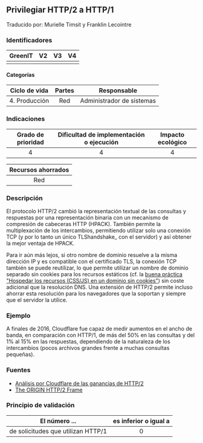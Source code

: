 ## Privilegiar HTTP/2 a HTTP/1
Traducido por: Murielle Timsit y Franklin Lecointre

### Identificadores

| GreenIT |  V2  |  V3  |  V4  |
|:-------:|:----:|:----:|:----:|
|      |   |   |      |

#### Categorías

| Ciclo de vida | Partes | Responsable |
|:---------:|:----:|:----:|
| 4. Producción | Red | Administrador de sistemas |

### Indicaciones

| Grado de prioridad   | Dificultad de implementación o ejecución | Impacto ecológico   |
|:-------------------:|:-------------------------:|:---------------------:|
| 4 | 4 | 4 |

| Recursos ahorrados |
|:----------------------------------------------------------:|
|Red   |

### Descripción

El protocolo HTTP/2 cambió la representación textual de las consultas y respuestas por una representación binaria con un mecanismo de compresión de cabeceras HTTP (HPACK).
También permite la multiplexación de los intercambios, permitiendo utilizar solo una conexión TCP (y por lo tanto un único TLShandshake_ con el servidor) y así obtener la mejor ventaja de HPACK.

Para ir aún más lejos, si otro nombre de dominio resuelve a la misma dirección IP y es compatible con el certificado TLS, la conexión TCP también se puede reutilizar, lo que permite utilizar un nombre de dominio separado sin cookies para los recursos estáticos (cf. la [buena práctica "Hospedar los recursos (CSS/JS) en un dominio sin cookies"](/Chapters/BP_094_es.md)) sin coste adicional que la resolución DNS.
Una extensión de HTTP/2 permite incluso ahorrar esta resolución para los navegadores que la soportan y siempre que el servidor la utilice.

### Ejemplo

A finales de 2016, Cloudflare fue capaz de medir aumentos en el ancho de banda, en comparación con HTTP/1, de más del 50% en las consultas y del 1% al 15% en las respuestas, dependiendo de la naturaleza de los intercambios (pocos archivos grandes frente a muchas consultas pequeñas).

### Fuentes

* [Análisis por Cloudflare de las ganancias de HTTP/2](https://blog.cloudflare.com/hpack-the-silent-killer-feature-of-http-2/)
* [The ORIGIN HTTP/2 Frame](https://httpwg.org/specs/rfc8336.html)

### Principio de validación

| El número ... |  es inferior o igual a   |  
|-------------------|:-------------------------:|
| de solicitudes que utilizan HTTP/1   | 0 |
